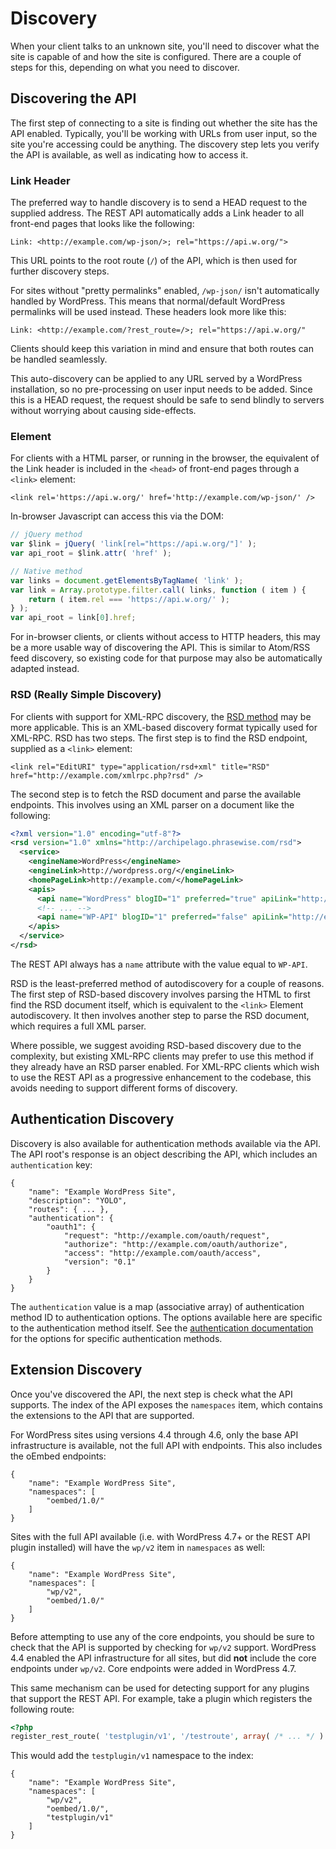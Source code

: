 # Discovery

When your client talks to an unknown site, you'll need to discover what the site is capable of and how the site is configured. There are a couple of steps for this, depending on what you need to discover.


## Discovering the API

The first step of connecting to a site is finding out whether the site has the API enabled. Typically, you'll be working with URLs from user input, so the site you're accessing could be anything. The discovery step lets you verify the API is available, as well as indicating how to access it.


### Link Header

The preferred way to handle discovery is to send a HEAD request to the supplied address. The REST API automatically adds a Link header to all front-end pages that looks like the following:

	Link: <http://example.com/wp-json/>; rel="https://api.w.org/">

This URL points to the root route (`/`) of the API, which is then used for further discovery steps.

For sites without "pretty permalinks" enabled, `/wp-json/` isn't automatically handled by WordPress. This means that normal/default WordPress permalinks will be used instead. These headers look more like this:

	Link: <http://example.com/?rest_route=/>; rel="https://api.w.org/"

Clients should keep this variation in mind and ensure that both routes can be handled seamlessly.

This auto-discovery can be applied to any URL served by a WordPress installation, so no pre-processing on user input needs to be added. Since this is a HEAD request, the request should be safe to send blindly to servers without worrying about causing side-effects.


### Element

For clients with a HTML parser, or running in the browser, the equivalent of the Link header is included in the `<head>` of front-end pages through a `<link>` element:

	<link rel='https://api.w.org/' href='http://example.com/wp-json/' />

In-browser Javascript can access this via the DOM:

```js
// jQuery method
var $link = jQuery( 'link[rel="https://api.w.org/"]' );
var api_root = $link.attr( 'href' );

// Native method
var links = document.getElementsByTagName( 'link' );
var link = Array.prototype.filter.call( links, function ( item ) {
	return ( item.rel === 'https://api.w.org/' );
} );
var api_root = link[0].href;
```

For in-browser clients, or clients without access to HTTP headers, this may be a more usable way of discovering the API. This is similar to Atom/RSS feed discovery, so existing code for that purpose may also be automatically
adapted instead.


### RSD (Really Simple Discovery)

For clients with support for XML-RPC discovery, the [RSD method](http://cyber.law.harvard.edu/blogs/gems/tech/rsd.html) may be more applicable. This is an XML-based discovery format typically used for XML-RPC. RSD has two steps. The first step is to find the RSD endpoint, supplied as a `<link>` element:

	<link rel="EditURI" type="application/rsd+xml" title="RSD" href="http://example.com/xmlrpc.php?rsd" />

The second step is to fetch the RSD document and parse the available endpoints. This involves using an XML parser on a document like the following:

```xml
<?xml version="1.0" encoding="utf-8"?>
<rsd version="1.0" xmlns="http://archipelago.phrasewise.com/rsd">
  <service>
    <engineName>WordPress</engineName>
    <engineLink>http://wordpress.org/</engineLink>
    <homePageLink>http://example.com/</homePageLink>
    <apis>
      <api name="WordPress" blogID="1" preferred="true" apiLink="http://example.com/xmlrpc.php" />
      <!-- ... -->
      <api name="WP-API" blogID="1" preferred="false" apiLink="http://example.com/wp-json/" />
    </apis>
  </service>
</rsd>
```

The REST API always has a `name` attribute with the value equal to `WP-API`.

RSD is the least-preferred method of autodiscovery for a couple of reasons. The first step of RSD-based discovery involves parsing the HTML to first find the RSD document itself, which is equivalent to the `<link>` Element autodiscovery. It then involves another step to parse the RSD document, which requires a full XML parser.

Where possible, we suggest avoiding RSD-based discovery due to the complexity, but existing XML-RPC clients may prefer to use this method if they already have an RSD parser enabled. For XML-RPC clients which wish to use the REST API as a progressive enhancement to the codebase, this avoids needing to support different forms of discovery.


## Authentication Discovery

Discovery is also available for authentication methods available via the API. The API root's response is an object describing the API, which includes an `authentication` key:

```
{
	"name": "Example WordPress Site",
	"description": "YOLO",
	"routes": { ... },
	"authentication": {
		"oauth1": {
			"request": "http://example.com/oauth/request",
			"authorize": "http://example.com/oauth/authorize",
			"access": "http://example.com/oauth/access",
			"version": "0.1"
		}
	}
}
```

The `authentication` value is a map (associative array) of authentication method ID to authentication options. The options available here are specific to the authentication method itself. See the [authentication documentation](/rest-api/authentication/) for the options for specific authentication methods.


## Extension Discovery

Once you've discovered the API, the next step is check what the API supports. The index of the API exposes the `namespaces` item, which contains the extensions to the API that are supported.

For WordPress sites using versions 4.4 through 4.6, only the base API infrastructure is available, not the full API with endpoints. This also includes the oEmbed endpoints:

```
{
	"name": "Example WordPress Site",
	"namespaces": [
		"oembed/1.0/"
	]
}
```

Sites with the full API available (i.e. with WordPress 4.7+ or the REST API plugin installed) will have the `wp/v2` item in `namespaces` as well:

```
{
	"name": "Example WordPress Site",
	"namespaces": [
		"wp/v2",
		"oembed/1.0/"
	]
}
```

Before attempting to use any of the core endpoints, you should be sure to check that the API is supported by checking for `wp/v2` support. WordPress 4.4 enabled the API infrastructure for all sites, but did **not** include the core endpoints under `wp/v2`. Core endpoints were added in WordPress 4.7.

This same mechanism can be used for detecting support for any plugins that support the REST API. For example, take a plugin which registers the following route:

```php
<?php
register_rest_route( 'testplugin/v1', '/testroute', array( /* ... */ ) );
```

This would add the `testplugin/v1` namespace to the index:

```
{
	"name": "Example WordPress Site",
	"namespaces": [
		"wp/v2",
		"oembed/1.0/",
		"testplugin/v1"
	]
}
```

